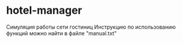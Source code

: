 # hotel-manager
Симуляция работы сети гостиниц 
Инструкцию по использованию функций можно найти в файле "manual.txt"

